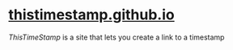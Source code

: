 # [thistimestamp.github.io]

*ThisTimeStamp* is a site that lets you create a link to a timestamp

[thistimestamp.github.io]: https://thistimestamp.github.io
